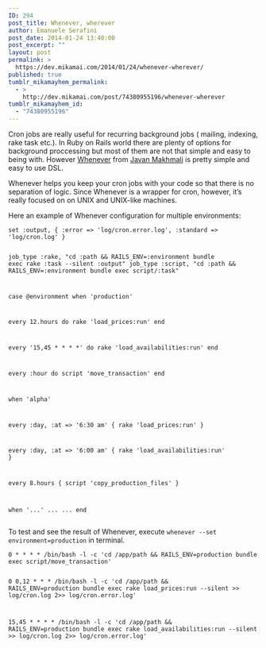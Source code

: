 ```yaml
---
ID: 294
post_title: Whenever, wherever
author: Emanuele Serafini
post_date: 2014-01-24 13:40:00
post_excerpt: ""
layout: post
permalink: >
  https://dev.mikamai.com/2014/01/24/whenever-wherever/
published: true
tumblr_mikamayhem_permalink:
  - >
    http://dev.mikamai.com/post/74380955196/whenever-wherever
tumblr_mikamayhem_id:
  - "74380955196"
---
```

<p>Cron jobs are really useful for recurring background jobs ( mailing, indexing, rake task etc.). In Ruby on Rails world there are plenty of options for background proccessing but most of them are not that simple and easy to being with. However <a href="https://github.com/javan/whenever/">Whenever</a> from <a href="https://github.com/javan">Javan Makhmali</a> is pretty simple and easy to use DSL.</p>
<p>Whenever helps you keep your cron jobs with your code so that there is no separation of logic. Since Whenever is a wrapper for cron, however, it&rsquo;s really focused on on UNIX and UNIX-like machines.</p>
<p>Here an example of Whenever configuration for multiple environments:</p>
<pre><code>set :output, { :error =&gt; 'log/cron.error.log', :standard =&gt; 'log/cron.log' }

job_type :rake,    "cd :path &amp;&amp; RAILS_ENV=:environment bundle exec rake :task --silent :output"
job_type :script,  "cd :path &amp;&amp; RAILS_ENV=:environment bundle exec script/:task"

case @environment
when 'production'

  every 12.hours do
    rake 'load_prices:run'
  end

  every '15,45 * * * *' do
    rake 'load_availabilities:run'
  end

  every :hour do
    script 'move_transaction'
  end

when 'alpha'

  every :day, :at =&gt; '6:30 am' { rake 'load_prices:run' }

  every :day, :at =&gt; '6:00 am'  { rake 'load_availabilities:run' }

  every 8.hours { script 'copy_production_files' }

when '...'
  ...
  ...
end
</code></pre>
<p>To test and see the result of Whenever, execute <code>whenever --set environment=production</code> in terminal.</p>
<pre><code>0 * * * * /bin/bash -l -c 'cd /app/path &amp;&amp; RAILS_ENV=production bundle exec script/move_transaction'

0 0,12 * * * /bin/bash -l -c 'cd /app/path &amp;&amp; RAILS_ENV=production bundle exec rake load_prices:run --silent &gt;&gt; log/cron.log 2&gt;&gt; log/cron.error.log'

15,45 * * * * /bin/bash -l -c 'cd /app/path &amp;&amp; RAILS_ENV=production bundle exec rake load_availabilities:run --silent &gt;&gt; log/cron.log 2&gt;&gt; log/cron.error.log'
</code></pre>